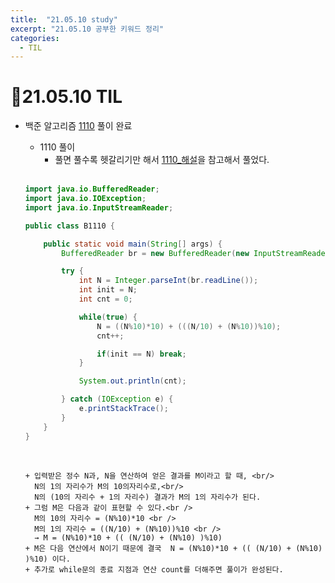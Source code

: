 ```yaml
---
title:  "21.05.10 study"
excerpt: "21.05.10 공부한 키워드 정리"
categories:
  - TIL
---
```


# 📝21.05.10 TIL


+ 백준 알고리즘 [1110](https://www.acmicpc.net/problem/1110) 풀이 완료

  + 1110 풀이
    + 풀면 풀수록 헷갈리기만 해서 [1110_해설](https://st-lab.tistory.com/42)을 참고해서 풀었다.
    <br/>

  ```java
  import java.io.BufferedReader;
  import java.io.IOException;
  import java.io.InputStreamReader;

  public class B1110 {

      public static void main(String[] args) {
          BufferedReader br = new BufferedReader(new InputStreamReader(System.in));

          try {
              int N = Integer.parseInt(br.readLine());
              int init = N;
              int cnt = 0;

              while(true) {
                  N = ((N%10)*10) + (((N/10) + (N%10))%10);
                  cnt++;

                  if(init == N) break;
              }

              System.out.println(cnt);

          } catch (IOException e) {
              e.printStackTrace();
          }
      }
  }
  ```
  <br />
  
      + 입력받은 정수 N과, N을 연산하여 얻은 결과를 M이라고 할 때, <br/>
        N의 1의 자리수가 M의 10의자리수로,<br/>
        N의 (10의 자리수 + 1의 자리수) 결과가 M의 1의 자리수가 된다.
      + 그럼 M은 다음과 같이 표현할 수 있다.<br />
        M의 10의 자리수 = (N%10)*10 <br />
        M의 1의 자리수 = ((N/10) + (N%10))%10 <br />
        → M = (N%10)*10 + (( (N/10) + (N%10) )%10)
      + M은 다음 연산에서 N이기 때문에 결국  N = (N%10)*10 + (( (N/10) + (N%10) )%10) 이다.
      + 추가로 while문의 종료 지점과 연산 count를 더해주면 풀이가 완성된다.
